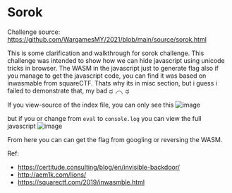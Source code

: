 # Sorok
Challenge source: https://github.com/WargamesMY/2021/blob/main/source/sorok.html

This is some clarification and walkthrough for sorok challenge. This challenge was intended to show how we can hide javascript using unicode tricks in browser.
The WASM in the javascript just to generate flag also if you manage to get the javascript code, you can find it was based on inwasmable from squareCTF. 
Thats why its in misc section, but i guess i failed to demonstrate that, my bad ಥ╭╮ಥ

If you view-source of the index file, you can only see this
![image](https://user-images.githubusercontent.com/1461279/145916115-5d34ec0d-2591-4b5a-af07-18ff84101e17.png)

but if you or change from `eval` to `console.log` you can view the full javascript
![image](https://user-images.githubusercontent.com/1461279/145916722-5528e115-d01f-479e-96a3-95cb05079802.png)

From here you can can get the flag from googling or reversing the WASM.

Ref: 
* https://certitude.consulting/blog/en/invisible-backdoor/
* http://aem1k.com/lions/
* https://squarectf.com/2019/inwasmble.html
